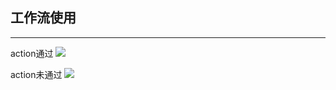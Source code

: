## 工作流使用

---
action通过
![](https://github.com/ts-zhang/00/workflows/push-greet/badge.svg)

action未通过
![](https://github.com/ts-zhang/00/workflows/not-pass/badge.svg)
